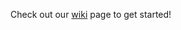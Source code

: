 Check out our [wiki](https://github.com/arieldo/MorBot/wiki/1.-Hardware-Setup) page to get started! 
